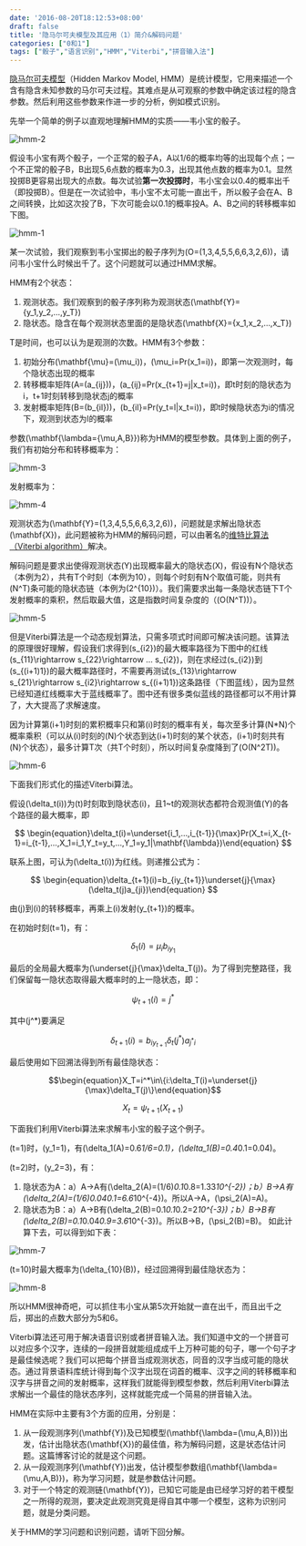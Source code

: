 ```yaml
---
date: '2016-08-20T18:12:53+08:00'
draft: false
title: '隐马尔可夫模型及其应用（1）简介&解码问题'
categories: ["0和1"]
tags: ["骰子","语言识别","HMM","Viterbi","拼音输入法"]
---
```

[隐马尔可夫模型](https://zh.wikipedia.org/wiki/%E9%9A%90%E9%A9%AC%E5%B0%94%E5%8F%AF%E5%A4%AB%E6%A8%A1%E5%9E%8B)（Hidden Markov Model, HMM）是统计模型，它用来描述一个含有隐含未知参数的马尔可夫过程。其难点是从可观察的参数中确定该过程的隐含参数。然后利用这些参数来作进一步的分析，例如模式识别。

先举一个简单的例子以直观地理解HMM的实质——韦小宝的骰子。

![hmm-2](hmm-2.jpg)

假设韦小宝有两个骰子，一个正常的骰子A，A以1/6的概率均等的出现每个点；一个不正常的骰子B，B出现5,6点数的概率为0.3，出现其他点数的概率为0.1。显然投掷B更容易出现大的点数。每次试验**第一次投掷时**，韦小宝会以0.4的概率出千（即投掷B）。但是在一次试验中，韦小宝不太可能一直出千，所以骰子会在A、B之间转换，比如这次投了B，下次可能会以0.1的概率投A。A、B之间的转移概率如下图。

![hmm-1](hmm-1.png)

某一次试验，我们观察到韦小宝掷出的骰子序列为\(O=(1,3,4,5,5,6,6,3,2,6)\)，请问韦小宝什么时候出千了。这个问题就可以通过HMM求解。

HMM有2个状态：

1. 观测状态。我们观察到的骰子序列称为观测状态\(\mathbf{Y}=\{y_1,y_2,…,y_T\}\)
2. 隐状态。隐含在每个观测状态里面的是隐状态\(\mathbf{X}=\{x_1,x_2,…,x_T\}\)

T是时间，也可以认为是观测的次数。HMM有3个参数：

1. 初始分布\(\mathbf{\mu}=(\mu_i)\)，\(\mu_i=Pr(x_1=i)\)，即第一次观测时，每个隐状态出现的概率
2. 转移概率矩阵\(A=(a_{ij})\)，\(a_{ij}=Pr(x_{t+1}=j|x_t=i)\)，即t时刻的隐状态为i，t+1时刻转移到隐状态j的概率
3. 发射概率矩阵\(B=(b_{il})\)，\(b_{il}=Pr(y_t=l|x_t=i)\)，即t时候隐状态为i的情况下，观测到状态为l的概率

参数\(\mathbf{\lambda=\{\mu,A,B\}}\)称为HMM的模型参数。具体到上面的例子，我们有初始分布和转移概率为：

![hmm-3](hmm-3.png)

发射概率为：

![hmm-4](hmm-4.png)

观测状态为\(\mathbf{Y}=(1,3,4,5,5,6,6,3,2,6)\)，问题就是求解出隐状态\(\mathbf{X}\)，此问题被称为HMM的解码问题，可以由著名的[维特比算法（Viterbi algorithm）](https://zh.wikipedia.org/wiki/%E7%BB%B4%E7%89%B9%E6%AF%94%E7%AE%97%E6%B3%95)解决。

解码问题是要求出使得观测状态\(Y\)出现概率最大的隐状态\(X\)，假设有N个隐状态（本例为2），共有T个时刻（本例为10），则每个时刻有N个取值可能，则共有\(N^T\)条可能的隐状态链（本例为\(2^{10}\)）。我们需要求出每一条隐状态链下T个发射概率的乘积，然后取最大值，这是指数时间复杂度的（\(O(N^T)\)）。

![hmm-5](hmm-5.png)

但是Viterbi算法是一个动态规划算法，只需多项式时间即可解决该问题。该算法的原理很好理解，假设我们求得到\(s_{i2}\)的最大概率路径为下图中的红线\(s_{11}\rightarrow s_{22}\rightarrow … s_{i2}\)，则在求经过\(s_{i2}\)到\(s_{(i+1)1}\)的最大概率路径时，不需要再测试\(s_{13}\rightarrow s_{21}\rightarrow s_{i2}\rightarrow s_{(i+1)1}\)这条路径（下图蓝线），因为显然已经知道红线概率大于蓝线概率了。图中还有很多类似蓝线的路径都可以不用计算了，大大提高了求解速度。

因为计算第\(i+1\)时刻的累积概率只和第\(i\)时刻的概率有关，每次至多计算\(N*N\)个概率乘积（可以从\(i\)时刻的\(N\)个状态到达\(i+1\)时刻的某个状态，\(i+1\)时刻共有\(N\)个状态），最多计算T次（共T个时刻），所以时间复杂度降到了\(O(N^2T)\)。

![hmm-6](hmm-6.png)

下面我们形式化的描述Viterbi算法。

假设\(\delta_t(i)\)为\(t\)时刻取到隐状态\(i\)，且1~t的观测状态都符合观测值\(Y\)的各个路径的最大概率，即

$$
\begin{equation}\delta_t(i)=\underset{i_1,…,i_{t-1}}{\max}Pr(X_t=i,X_{t-1}=i_{t-1},…,X_1=i_1,Y_t=y_t,…,Y_1=y_1|\mathbf{\lambda})\end{equation}
$$

联系上图，可认为\(\delta_t(i)\)为红线。则递推公式为：

$$
\begin{equation}\delta_{t+1}(i)=b_{iy_{t+1}}\underset{j}{\max}(\delta_t(j)a_{ji})\end{equation}
$$

由\(j\)到\(i\)的转移概率，再乘上\(i\)发射\(y_{t+1}\)的概率。

在初始时刻\(t=1\)，有：

$$
\begin{equation}\delta_1(i)=\mu_ib_{iy_1}\end{equation}
$$

最后的全局最大概率为\(\underset{j}{\max}\delta_T(j)\)。为了得到完整路径，我们保留每一隐状态取得最大概率时的上一隐状态，即：

$$
\begin{equation}\psi_{t+1}(i)=j^*\end{equation}
$$

其中\(j^*\)要满足

$$
\begin{equation}\delta_{t+1}(i)=b_{iy_{t+1}}\delta_t(j^*)a_{j^*i}\end{equation}
$$

最后使用如下回溯法得到所有最佳隐状态：

$$\begin{equation}X_T=i^*\in\{i:\delta_T(i)=\underset{j}{\max}\delta_T(j)\}\end{equation}$$

$$\begin{equation}X_t=\psi_{t+1}(X_{t+1})\end{equation}$$

下面我们利用Viterbi算法来求解韦小宝的骰子这个例子。

\(t=1\)时，\(y_1=1\)，有\(\delta_1(A)=0.6*1/6=0.1\)，\(\delta_1(B)=0.4*0.1=0.04\)。

\(t=2\)时，\(y_2=3\)，有：

1. 隐状态为A：a）A->A有\(\delta_2(A)=(1/6)*0.1*0.8=1.33*10^{-2}\)；b）B->A有\(\delta_2(A)=(1/6)*0.04*0.1=6.6*10^{-4}\)。所以A->A，\(\psi_2(A)=A\)。
2. 隐状态为B：a）A->B有\(\delta_2(B)=0.1*0.1*0.2=2*10^{-3}\)；b）B->B有\(\delta_2(B)=0.1*0.04*0.9=3.6*10^{-3}\)。所以B->B，\(\psi_2(B)=B\)。
如此计算下去，可以得到如下表：

![hmm-7](hmm-7.png)

\(t=10\)时最大概率为\(\delta_{10}(B)\)，经过回溯得到最佳隐状态为：

![hmm-8](hmm-8.png)

所以HMM很神奇吧，可以抓住韦小宝从第5次开始就一直在出千，而且出千之后，掷出的点数大部分为5和6。

Viterbi算法还可用于解决语音识别或者拼音输入法。我们知道中文的一个拼音可以对应多个汉字，连续的一段拼音就能组成成千上万种可能的句子，哪一个句子才是最佳候选呢？我们可以把每个拼音当成观测状态，同音的汉字当成可能的隐状态。通过背景语料库统计得到每个汉字出现在词首的概率、汉字之间的转移概率和汉字与拼音之间的发射概率，这样我们就能得到模型参数，然后利用Viterbi算法求解出一个最佳的隐状态序列，这样就能完成一个简易的拼音输入法。

HMM在实际中主要有3个方面的应用，分别是：

1. 从一段观测序列\(\mathbf{Y}\)及已知模型\(\mathbf{\lambda=(\mu,A,B)}\)出发，估计出隐状态\(\mathbf{X}\)的最佳值，称为解码问题，这是状态估计问题。这篇博客讨论的就是这个问题。
2. 从一段观测序列\(\mathbf{Y}\)出发，估计模型参数组\(\mathbf{\lambda=(\mu,A,B)}\)，称为学习问题，就是参数估计问题。
3. 对于一个特定的观测链\(\mathbf{Y}\)，已知它可能是由已经学习好的若干模型之一所得的观测，要决定此观测究竟是得自其中哪一个模型，这称为识别问题，就是分类问题。

关于HMM的学习问题和识别问题，请听下回分解。